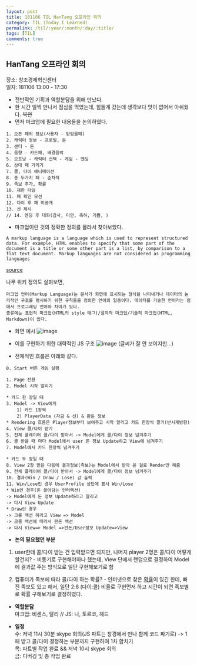 ```yaml
---
layout: post
title: 181106 TIL HanTang 오프라인 회의
category: TIL (Today I Learned)
permalink: /til/:year/:month/:day/:title/
tags: [TIL]
comments: true
---
```


## HanTang 오프라인 회의
장소: 창조경제혁신센터<br>
일자: 181106 13:00 - 17:30

- 전반적인 기획과 역할분담을 위해 만났다. 
- 한 시간 일찍 만나서 점심을 먹었는데, 힘들게 갔는데 생각보다 맛이 없어서 아쉬웠다. ~~북천~~
- 먼저 마크업에 필요한 내용들을 논의하였다. 

```text
1. 오픈 패의 정보(사용자 - 받았을때)
2. 캐릭터 정보 - 프로필, 돈
3. 센터 - 돈
4. 음향 - 카드패, 배경음악
5. 오프닝 - 캐릭터 선택 - 게임 - 엔딩
6. 상대 패 가리기
7. 콜, 다이 애니메이션
8. 총 두가지 패 - 순차적
9. 족보 추가, 확률
10. 제한 타임
11. 패 확인 모션
12. 다이 후 패 미공개
13. 선 제시
// 14. 엔딩 후 대화(감사, 미안, 축하, 기쁨, )
```
- 마크업이란 것의 정확한 정의를 몰라서 찾아보았다. 

```text
A markup language is a language which is used to represent structured data. For example, HTML enables to specify that some part of the document is a title or some other part is a list, by comparison to a flat text document. Markup languages are not considered as programming languages
```
[source](https://softwareengineering.stackexchange.com/questions/241104/programming-language-vs-markup-language-vs-scripting-language)

나무 위키 정의도 살펴보면,

```text
마크업 언어(Markup Language)는 문서가 화면에 표시되는 형식을 나타내거나 데이터의 논리적인 구조를 명시하기 위한 규칙들을 정의한 언어의 일종이다. 데이터를 기술한 언어라는 점에서 프로그래밍 언어와 차이가 있다. 
종류에는 표현적 마크업(HTML의 style 태그)/절차적 마크업/기술적 마크업(HTML, Markdown)이 있다. 
```

- 화면 예시 
![image](https://user-images.githubusercontent.com/40848630/48066248-6b28f300-e210-11e8-9953-70e3c96babf8.png)

- 이를 구현하기 위한 대략적인 JS 구조
![image](https://user-images.githubusercontent.com/40848630/48066406-d5da2e80-e210-11e8-81d0-3bc923c98a54.png)
(글씨가 잘 안 보이지만...)

- 전체적인 흐름은 아래와 같다.

```text
0. Start 버튼 게임 실행 

1. Page 전환 
2. Model 시작 알리기 

* 카드 한 장일 때 
3. Model -> View에게
    1) 카드 1장씩 
    2) PlayerData (자금 & 선) & 판돈 정보
* Rendering 흐름은 Player정보부터 보여주고 시작 알리고 카드 한장씩 깔기(반시계방향)
4. View 콜/다이 받기 
5. 전체 플레이어 콜/다이 받아서 -> Model에게 콜/다이 정보 넘겨주기 
6. 콜 받을 때 마다 Model에서 user 돈 정보 Update하고 View에 넘겨주기
7. Model에서 카드 한장씩 넘겨주기 

* 카드 두 장일 때
8. View 2장 받은 다음에 결과정보(족보)는 Model에서 받아 온 걸로 Render만 해줌 
9. 전체 플레이어 콜/다이 받아서 -> Model에게 콜/다이 정보 넘겨주기 
10. 결과(Win / Draw / Lose) 값 출력  
11. Win/Lose인 경우 UserProfile 상단에 표시 Win/Lose  
* Win인 경우(돈 쓸어담는 인터렉션)
-> Model에게 돈 정보 Update하라고 알리고 
-> 다시 View Update 
* Draw인 경우 
-> 크롱 액션 하라고 View => Model 
-> 크롱 액션에 따라서 판돈 액션 
-> 다시 View=> Model =>판돈/User정보 Update=>View 
```

- **논의 필요했던 부분**

1. user한테 콜/다이 받는 건 입력받으면 되지만, 나머지 player 2명은 콜/다이 어떻게 할건지? - 비동기로 구현해야하나 했는데, View 단에서 랜덤으로 결정하여 Model에 결과값 주는 방식으로 일단 구현해보기로 함

2. 컴퓨터가 족보에 따라 콜/다이 하는 확률? - 인터넷으로 찾은 [확률](https://gist.github.com/developersoom/6be650044d1f752859e63f0f6b1ef6f6)이 있긴 한데, 빠진 족보도 있고 해서, 일단 2:8 (다이:콜) 비율로 구현먼저 하고 시간이 되면 족보별로 확률 구해보기로 결정하였다. 

- **역할분담** <br>
마크업: 비센스, 달리 // JS: 나, 토르코, 헤드

- **일정** <br>
수: 저녁 11시 30분 skype 회의(JS 파트는 창경에서 만나 함께 코드 짜기로) -> 1패 받고 콜/다이 결정하는 부분까지 구현하여 1차 합치기 <br>
목: 파트별 작업 완료 && 저녁 10시 skype 회의 <br>
금: 디버깅 및 총 작업 완료
